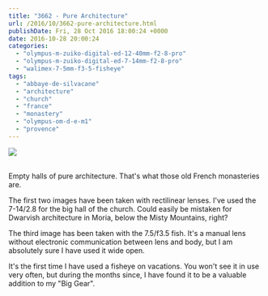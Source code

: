 ```yaml
---
title: "3662 - Pure Architecture"
url: /2016/10/3662-pure-architecture.html
publishDate: Fri, 28 Oct 2016 18:00:24 +0000
date: 2016-10-28 20:00:24
categories: 
  - "olympus-m-zuiko-digital-ed-12-40mm-f2-8-pro"
  - "olympus-m-zuiko-digital-ed-7-14mm-f2-8-pro"
  - "walimex-7-5mm-f3-5-fisheye"
tags: 
  - "abbaye-de-silvacane"
  - "architecture"
  - "church"
  - "france"
  - "monastery"
  - "olympus-om-d-e-m1"
  - "provence"
---
```

<div class="container">
<div class="center"><a target="_blank" href="https://d25zfm9zpd7gm5.cloudfront.net/1200x1200/2016/20160620_105856_lr.jpg"><img class="webfeedsFeaturedVisual" src="https://d25zfm9zpd7gm5.cloudfront.net/0600x0600/2016/20160620_105856_lr.jpg" /></a></div>
</div>
<br />

Empty halls of pure architecture. That's what those old French monasteries are.

<a target="_blank" href="https://d25zfm9zpd7gm5.cloudfront.net/1200x1200/2016/20160620_111605_lr.jpg"><img style="margin: 0pt 0px 0pt 10px; float: right;" src="https://d25zfm9zpd7gm5.cloudfront.net/0150x0150/2016/20160620_111605_lr.jpg" alt="" border="0" /></a> The first two images have been taken with rectilinear lenses. I've used the 7-14/2.8 for the big hall of the church. Could easily be mistaken for Dwarvish architecture in Moria, below the Misty Mountains, right?

<a target="_blank" href="https://d25zfm9zpd7gm5.cloudfront.net/1200x1200/2016/20160620_113141_lr.jpg"><img style="margin: 0pt 10px 0pt 0px; float: left;" src="https://d25zfm9zpd7gm5.cloudfront.net/0150x0150/2016/20160620_113141_lr.jpg" alt="" border="0" /></a> The third image has been taken with the 7.5/f3.5 fish. It's a manual lens without electronic communication between lens and body, but I am absolutely sure I have used it wide open. 

It's the first time I have used a fisheye on vacations. You won't see it in use very often, but during the months since, I have found it to be a valuable addition to my "Big Gear". 


